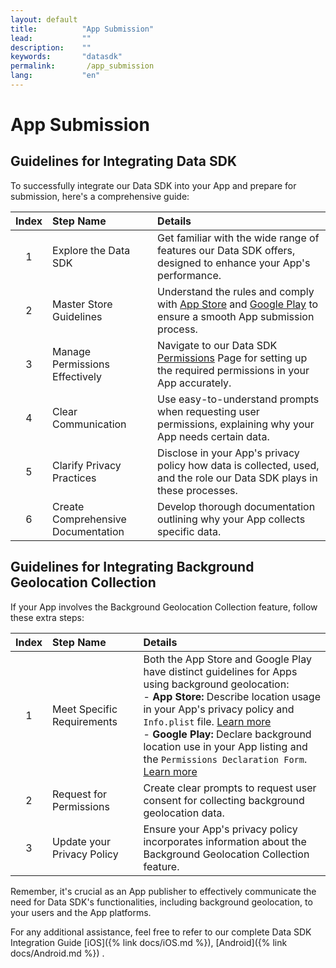 ```yaml
---
layout: default
title:          "App Submission"
lead:           ""
description:    ""
keywords:       "datasdk"
permalink:       /app_submission
lang:           "en"
---
```


# App Submission
## Guidelines for Integrating Data SDK

To successfully integrate our Data SDK into your App and prepare for submission, here's a comprehensive guide:


| **Index** | **Step Name** | **Details** |
|:--------:|:-------------|:-------------|
|1| Explore the Data SDK | Get familiar with the wide range of features our Data SDK offers, designed to enhance your App's performance.|
|2| Master Store Guidelines | Understand the rules and comply with [App Store](https://developer.apple.com/app-store/review/guidelines/) and [Google Play](https://play.google.com/about/developer-content-policy/) to ensure a smooth App submission process.|
|3| Manage Permissions Effectively | Navigate to our Data SDK [Permissions](./docs/Permission.md) Page for setting up the required permissions in your App accurately.|
|4| Clear Communication | Use easy-to-understand prompts when requesting user permissions, explaining why your App needs certain data.|
|5| Clarify Privacy Practices | Disclose in your App's privacy policy how data is collected, used, and the role our Data SDK plays in these processes.|
|6| Create Comprehensive Documentation | Develop thorough documentation outlining why your App collects specific data.|


## Guidelines for Integrating Background Geolocation Collection

If your App involves the Background Geolocation Collection feature, follow these extra steps:


| **Index** | **Step Name** | **Details** |
|:--------:|:-------------|:-------------|
|1| Meet Specific Requirements | Both the App Store and Google Play have distinct guidelines for Apps using background geolocation:<br>   - **App Store:** Describe location usage in your App's privacy policy and `Info.plist` file. [Learn more](https://developer.apple.com/documentation/corelocation/handling_location_updates_in_the_background)<br>  - **Google Play:** Declare background location use in your App listing and the `Permissions Declaration Form`. [Learn more](https://support.google.com/googleplay/android-developer/answer/9799150?hl=en)|
|2| Request for Permissions | Create clear prompts to request user consent for collecting background geolocation data.|
|3| Update your Privacy Policy | Ensure your App's privacy policy incorporates information about the Background Geolocation Collection feature.|

Remember, it's crucial as an App publisher to effectively communicate the need for Data SDK's functionalities, including background geolocation, to your users and the App platforms.

For any additional assistance, feel free to refer to our complete Data SDK Integration Guide [iOS]({% link docs/iOS.md %}), [Android]({% link docs/Android.md %}) .






